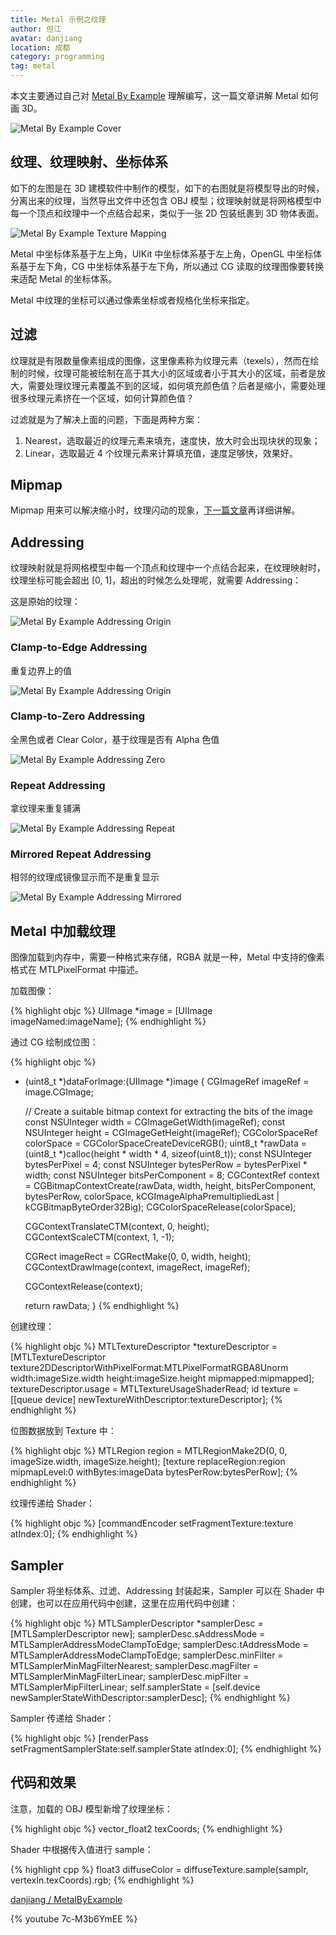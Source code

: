 ```yaml
---
title: Metal 示例之纹理
author: 但江
avatar: danjiang
location: 成都
category: programming
tag: metal
---
```


本文主要通过自己对 [Metal By Example](https://gumroad.com/l/metalbyexample) 理解编写，这一篇文章讲解 Metal 如何画 3D。

![Metal By Example Cover](/images/mbe-cover.png)

## 纹理、纹理映射、坐标体系

如下的左图是在 3D 建模软件中制作的模型，如下的右图就是将模型导出的时候，分离出来的纹理，当然导出文件中还包含 OBJ 模型；纹理映射就是将网格模型中每一个顶点和纹理中一个点结合起来，类似于一张 2D 包装纸裹到 3D 物体表面。

![Metal By Example Texture Mapping](/images/mbe-texture-mapping.png)

Metal 中坐标体系基于左上角，UIKit 中坐标体系基于左上角，OpenGL 中坐标体系基于左下角，CG 中坐标体系基于左下角，所以通过 CG 读取的纹理图像要转换来适配 Metal 的坐标体系。

Metal 中纹理的坐标可以通过像素坐标或者规格化坐标来指定。

## 过滤

纹理就是有限数量像素组成的图像，这里像素称为纹理元素（texels），然而在绘制的时候，纹理可能被绘制在高于其大小的区域或者小于其大小的区域，前者是放大，需要处理纹理元素覆盖不到的区域，如何填充颜色值？后者是缩小，需要处理很多纹理元素挤在一个区域，如何计算颜色值？

过滤就是为了解决上面的问题，下面是两种方案：

1. Nearest，选取最近的纹理元素来填充，速度快，放大时会出现块状的现象；
2. Linear，选取最近 4 个纹理元素来计算填充值，速度足够快，效果好。

## Mipmap

Mipmap 用来可以解决缩小时，纹理闪动的现象，[下一篇文章](/programming/2018/07/06/metal-by-example-mipmap/)再详细讲解。

## Addressing

纹理映射就是将网格模型中每一个顶点和纹理中一个点结合起来，在纹理映射时，纹理坐标可能会超出 [0, 1]，超出的时候怎么处理呢，就需要 Addressing：

这是原始的纹理：

![Metal By Example Addressing Origin](/images/mbe-addressing-origin.png)

### Clamp-to-Edge Addressing

重复边界上的值

![Metal By Example Addressing Origin](/images/mbe-addressing-edge.png)

### Clamp-to-Zero Addressing

全黑色或者 Clear Color，基于纹理是否有 Alpha 色值

![Metal By Example Addressing Zero](/images/mbe-addressing-zero.png)

### Repeat Addressing

拿纹理来重复铺满

![Metal By Example Addressing Repeat](/images/mbe-addressing-repeat.png)

### Mirrored Repeat Addressing

相邻的纹理成镜像显示而不是重复显示

![Metal By Example Addressing Mirrored](/images/mbe-addressing-mirrored.png)

## Metal 中加载纹理

图像加载到内存中，需要一种格式来存储，RGBA 就是一种，Metal 中支持的像素格式在 MTLPixelFormat 中描述。

加载图像：

{% highlight objc %}
UIImage *image = [UIImage imageNamed:imageName];
{% endhighlight %}

通过 CG 绘制成位图：

{% highlight objc %}
- (uint8_t *)dataForImage:(UIImage *)image {
    CGImageRef imageRef = image.CGImage;
    
    // Create a suitable bitmap context for extracting the bits of the image
    const NSUInteger width = CGImageGetWidth(imageRef);
    const NSUInteger height = CGImageGetHeight(imageRef);
    CGColorSpaceRef colorSpace = CGColorSpaceCreateDeviceRGB();
    uint8_t *rawData = (uint8_t *)calloc(height * width * 4, sizeof(uint8_t));
    const NSUInteger bytesPerPixel = 4;
    const NSUInteger bytesPerRow = bytesPerPixel * width;
    const NSUInteger bitsPerComponent = 8;
    CGContextRef context = CGBitmapContextCreate(rawData, width, height,
                                                 bitsPerComponent, bytesPerRow, colorSpace,
                                                 kCGImageAlphaPremultipliedLast | kCGBitmapByteOrder32Big);
    CGColorSpaceRelease(colorSpace);

    CGContextTranslateCTM(context, 0, height);
    CGContextScaleCTM(context, 1, -1);
    
    CGRect imageRect = CGRectMake(0, 0, width, height);
    CGContextDrawImage(context, imageRect, imageRef);

    CGContextRelease(context);
    
    return rawData;
}
{% endhighlight %}

创建纹理：

{% highlight objc %}
MTLTextureDescriptor *textureDescriptor = [MTLTextureDescriptor texture2DDescriptorWithPixelFormat:MTLPixelFormatRGBA8Unorm
                                                                                             width:imageSize.width
                                                                                            height:imageSize.height
                                                                                         mipmapped:mipmapped];
textureDescriptor.usage = MTLTextureUsageShaderRead;
id<MTLTexture> texture = [[queue device] newTextureWithDescriptor:textureDescriptor];
{% endhighlight %}

位图数据放到 Texture 中：

{% highlight objc %}
MTLRegion region = MTLRegionMake2D(0, 0, imageSize.width, imageSize.height);
[texture replaceRegion:region mipmapLevel:0 withBytes:imageData bytesPerRow:bytesPerRow];
{% endhighlight %}

纹理传递给 Shader：

{% highlight objc %}
[commandEncoder setFragmentTexture:texture atIndex:0];
{% endhighlight %}

## Sampler

Sampler 将坐标体系、过滤、Addressing 封装起来，Sampler 可以在 Shader 中创建，也可以在应用代码中创建，这里在应用代码中创建：

{% highlight objc %}
MTLSamplerDescriptor *samplerDesc = [MTLSamplerDescriptor new];
samplerDesc.sAddressMode = MTLSamplerAddressModeClampToEdge;
samplerDesc.tAddressMode = MTLSamplerAddressModeClampToEdge;
samplerDesc.minFilter = MTLSamplerMinMagFilterNearest;
samplerDesc.magFilter = MTLSamplerMinMagFilterLinear;
samplerDesc.mipFilter = MTLSamplerMipFilterLinear;
self.samplerState = [self.device newSamplerStateWithDescriptor:samplerDesc];
{% endhighlight %}

Sampler 传递给 Shader：

{% highlight objc %}
[renderPass setFragmentSamplerState:self.samplerState atIndex:0];
{% endhighlight %}

## 代码和效果

注意，加载的 OBJ 模型新增了纹理坐标：

{% highlight objc %}
vector_float2 texCoords;
{% endhighlight %}

Shader 中根据传入值进行 sample：

{% highlight cpp %}
float3 diffuseColor = diffuseTexture.sample(samplr, vertexIn.texCoords).rgb;
{% endhighlight %}

[danjiang / MetalByExample](https://github.com/danjiang/MetalByExample/tree/texture)

{% youtube 7c-M3b6YmEE %}